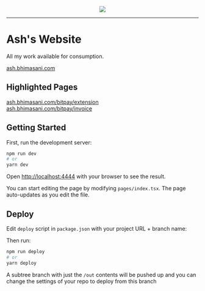 <p align="center">
  <img src="https://ash.bhimasani.com/banners/logo.jpg" />
</p>

<hr />

# Ash's Website

All my work available for consumption.

[ash.bhimasani.com](https://ash.bhimasani.com/)

## Highlighted Pages

[ash.bhimasani.com/bitpay/extension](https://ash.bhimasani.com/bitpay/extension)  
[ash.bhimasani.com/bitpay/invoice](https://ash.bhimasani.com/bitpay/invoice)

## Getting Started

First, run the development server:

```bash
npm run dev
# or
yarn dev
```

Open [http://localhost:4444](http://localhost:4444) with your browser to see the result.

You can start editing the page by modifying `pages/index.tsx`. The page auto-updates as you edit the file.

## Deploy

Edit `deploy` script in `package.json` with your project URL + branch name:

Then run:

```bash
npm run deploy
# or
yarn deploy
```

A subtree branch with just the `/out` contents will be pushed up and you can change the settings of your repo to deploy from this branch
